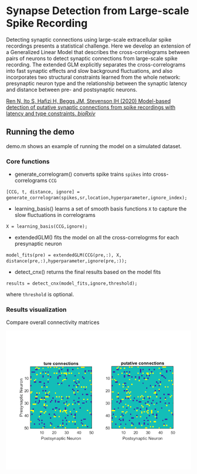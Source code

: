 # Synapse Detection from Large-scale Spike Recording
 
Detecting synaptic connections using large-scale extracellular spike recordings presents a statistical challenge. Here we develop an extension of a Generalized Linear Model that describes the cross-correlograms between pairs of neurons to detect synaptic connections from large-scale spike recording. The extended GLM explicitly separates the cross-correlograms into fast synaptic effects and slow background fluctuations, and also incorporates two structural constraints learned from the whole network: presynaptic neuron type and the relationship between the synaptic latency and distance between pre- and postsynaptic neurons. 

[Ren N, Ito S, Hafizi H, Beggs JM, Stevenson IH (2020) Model-based detection of putative synaptic connections from spike recordings with latency and type constraints. *bioRxiv*](https://www.biorxiv.org/content/10.1101/2020.02.12.944496v1)

## Running the demo

demo.m shows an example of running the model on a simulated dataset.

### Core functions
* generate_correlogram() converts spike trains `spikes` into cross-correlograms `CCG`
```
[CCG, t, distance, ignore] = generate_correlogram(spikes,sr,location,hyperparameter,ignore_index); 
```
* learning_basis() learns a set of smooth basis functions `X` to capture the slow fluctuations in correlograms
```
X = learning_basis(CCG,ignore); 
```
* extendedGLM() fits the model on all the cross-correlogrms for each presynaptic neuron
```
model_fits(pre) = extendedGLM(CCG(pre,:), X, distance(pre,:),hyperparameter,ignore(pre,:));  
```
* detect_cnx() returns the final results based on the model fits
```
results = detect_cnx(model_fits,ignore,threshold);
```
where `threshold` is optional. 

### Results visualization

Compare overall connectivity matrices

![connectivity matrices](https://github.com/NaixinRen/extended-GLM-for-synapse-detection/raw/master/pics/ConnectivityMatrices_50neurons.png)


